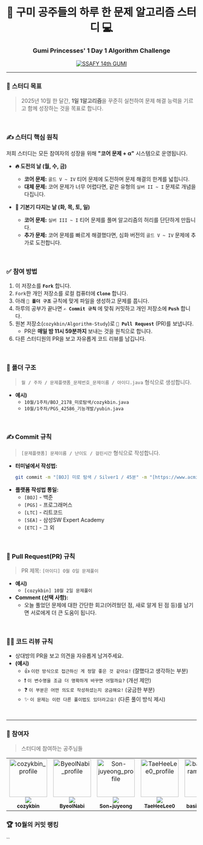 <div align="center">

# 👑 구미 공주들의 하루 한 문제 알고리즘 스터디 💻
### Gumi Princesses' 1 Day 1 Algorithm Challenge

[![SSAFY 14th GUMI](https://img.shields.io/badge/SSAFY-14%EA%B8%B0%20GUMI-blue?style=flat-square)](https://www.ssafy.com/)

</div>

---

### 🎯 스터디 목표
> 2025년 10월 한 달간, **1일 1알고리즘**을 꾸준히 실천하여 문제 해결 능력을 기르고 함께 성장하는 것을 목표로 합니다.

<br>

### ✍️ 스터디 핵심 원칙
저희 스터디는 모든 참여자의 성장을 위해 **"코어 문제 + α"** 시스템으로 운영됩니다.

- **🔥 도전의 날 (월, 수, 금)**
  - **코어 문제:** `골드 V ~ IV` 티어 문제에 도전하며 문제 해결의 한계를 넓힙니다.
  - **대체 문제:** 코어 문제가 너무 어렵다면, 같은 유형의 `실버 II ~ I` 문제로 개념을 다집니다.

- **💪 기본기 다지는 날 (화, 목, 토, 일)**
  - **코어 문제:** `실버 III ~ I` 티어 문제를 풀며 알고리즘의 허리를 단단하게 만듭니다.
  - **추가 문제:** 코어 문제를 빠르게 해결했다면, 심화 버전의 `골드 V ~ IV` 문제에 추가로 도전합니다.

<br>

### ✅ 참여 방법
1.  이 저장소를 **`Fork`** 합니다.
2.  `Fork`한 개인 저장소를 로컬 컴퓨터에 **`Clone`** 합니다.
3.  아래 **`📁 폴더 구조`** 규칙에 맞게 파일을 생성하고 문제를 풉니다.
4.  하루의 공부가 끝나면 **`✍️ Commit 규칙`** 에 맞춰 커밋하고 개인 저장소에 **`Push`** 합니다.
5.  원본 저장소(`cozykbin/Algorithm-Study`)로 **`🚀 Pull Request`** (PR)를 보냅니다.
    - PR은 **매일 밤 11시 59분까지** 보내는 것을 원칙으로 합니다.
6.  다른 스터디원의 PR을 보고 자유롭게 코드 리뷰를 남깁니다.

<br>

### 📁 폴더 구조
> `월 / 주차 / 문제플랫폼_문제번호_문제이름 / 아이디.java` 형식으로 생성합니다.

- **예시)**
  - `10월/1주차/BOJ_2178_미로탐색/cozykbin.java`
  - `10월/1주차/PGS_42586_기능개발/yubin.java`

<br>

### ✍️ Commit 규칙
> `[문제플랫폼] 문제이름 / 난이도 / 걸린시간` 형식으로 작성합니다.

- **터미널에서 작성법:**
  ```bash
  git commit -m "[BOJ] 미로 탐색 / Silver1 / 45분" -m "[https://www.acmicpc.net/problem/2178](https://www.acmicpc.net/problem/2178)"
  ```
- **플랫폼 작성법 통일:**
  - `[BOJ]` - 백준
  - `[PGS]` - 프로그래머스
  - `[LTC]` - 리트코드
  - `[SEA]` - 삼성SW Expert Academy
  - `[ETC]` - 그 외

<br>

### 🚀 Pull Request(PR) 규칙
> PR 제목: `[아이디] O월 O일 문제풀이`

- **예시)**
  - `[cozykbin] 10월 2일 문제풀이`
- **Comment (선택 사항):**
  - 오늘 풀었던 문제에 대한 간단한 회고(어려웠던 점, 새로 알게 된 점 등)를 남기면 서로에게 더 큰 도움이 됩니다.

<br>

### 👨‍🏫 코드 리뷰 규칙
- 상대방의 PR을 보고 의견을 자유롭게 남겨주세요.
- **(예시)**
  - 👍 `이런 방식으로 접근하신 게 정말 좋은 것 같아요!` (잘했다고 생각하는 부분)
  - ❗ `이 변수명을 조금 더 명확하게 바꾸면 어떨까요?` (개선 제안)
  - ❓ `이 부분은 어떤 의도로 작성하셨는지 궁금해요!` (궁금한 부분)
  - ✨ `이 문제는 이런 다른 풀이법도 있더라고요!` (다른 풀이 방식 제시)

<br>

---


### 👸 참여자
> 스터디에 참여하는 공주님들

<table>
  <tr>
    <td align="center">
      <a href="https://github.com/cozykbin">
        <img src="https://avatars.githubusercontent.com/u/70093181?v=4" width="100px;" alt="cozykbin_profile"/>
        <img src="http://mazandi.herokuapp.com/api?handle=ssm05093&theme=warm"/>
        <br/>
        <sub><b>cozykbin</b></sub>
      </a>
    </td>
    <td align="center">
      <a href="https://github.com/ByeolNabi">
        <img src="https://avatars.githubusercontent.com/ByeolNabi?v=4" width="100px;" alt="ByeolNabi_profile"/>
        <img src="http://mazandi.herokuapp.com/api?handle=narwhal_blast&theme=warm"/>
        <br/>
        <sub><b>ByeolNabi</b></sub>
      </a>
    </td>
    <td align="center">
      <a href="https://github.com/Son-juyeong">
        <img src="https://avatars.githubusercontent.com/Son-juyeong?v=4" width="100px;" alt="Son-juyeong_profile"/>
        <img src="http://mazandi.herokuapp.com/api?handle=mongdd31&theme=warm"/>
        <br/>
        <sub><b>Son-juyeong</b></sub>
      </a>
    </td>
    <td align="center">
      <a href="https://github.com/TaeHeeLee0">
        <img src="https://avatars.githubusercontent.com/TaeHeeLee0?v=4" width="100px;" alt="TaeHeeLee0_profile"/>
        <img src="http://mazandi.herokuapp.com/api?handle=k58701&theme=warm"/>
        <br/>
        <sub><b>TaeHeeLee0</b></sub>
      </a>
    </td>
    <td align="center">
      <a href="https://github.com/basicprogram">
        <img src="https://avatars.githubusercontent.com/basicprogram?v=4" width="100px;" alt="basicprogram_profile"/>
        <img src="http://mazandi.herokuapp.com/api?handle=proteak7000&theme=warm"/>
        <br/>
        <sub><b>basicprogram</b></sub>
      </a>
    </td>
    </tr>
<table>


### 🏆 10월의 커밋 랭킹

``
